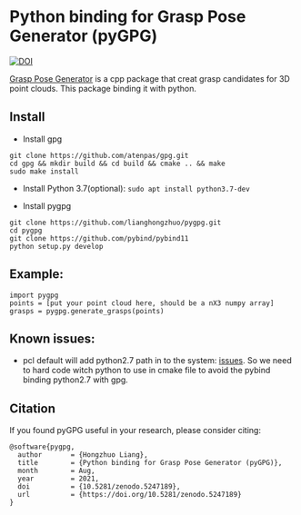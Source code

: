 # Python binding for Grasp Pose Generator (pyGPG)
[![DOI](https://zenodo.org/badge/399418729.svg)](https://zenodo.org/badge/latestdoi/399418729)

[Grasp Pose Generator](https://github.com/atenpas/gpg.git) is a cpp package that creat grasp candidates for 3D point clouds.
This package binding it with python.

## Install
- Install gpg
```
git clone https://github.com/atenpas/gpg.git
cd gpg && mkdir build && cd build && cmake .. && make
sudo make install
```
- Install Python 3.7(optional):
`sudo apt install python3.7-dev`

- Install pygpg
```
git clone https://github.com/lianghongzhuo/pygpg.git
cd pygpg
git clone https://github.com/pybind/pybind11
python setup.py develop
```

## Example:
```
import pygpg
points = [put your point cloud here, should be a nX3 numpy array]
grasps = pygpg.generate_grasps(points)
```

## Known issues:
- pcl default will add python2.7 path in to the system: [issues](https://github.com/pybind/pybind11/issues/1637#issuecomment-557609822).
  So we need to hard code witch python to use in cmake file to avoid the pybind binding python2.7 with gpg.

## Citation
If you found pyGPG useful in your research, please consider citing:
```
@software{pygpg,
  author       = {Hongzhuo Liang},
  title        = {Python binding for Grasp Pose Generator (pyGPG)},
  month        = Aug,
  year         = 2021,
  doi          = {10.5281/zenodo.5247189},
  url          = {https://doi.org/10.5281/zenodo.5247189}
}
```
